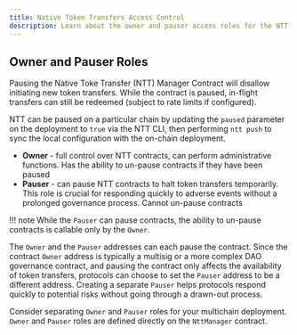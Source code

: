 ```yaml
---
title: Native Token Transfers Access Control
description: Learn about the owner and pauser access roles for the NTT manager contract, which can be used to pause and un-pause token transfers.
---
```


## Owner and Pauser Roles

Pausing the Native Toke Transfer (NTT) Manager Contract will disallow initiating new token transfers. While the contract is paused, in-flight transfers can still be redeemed (subject to rate limits if configured).

NTT can be paused on a particular chain by updating the `paused` parameter on the deployment to `true` via the NTT CLI, then performing `ntt push` to sync the local configuration with the on-chain deployment.

- **Owner** - full control over NTT contracts, can perform administrative functions. Has the ability to un-pause contracts if they have been paused
- **Pauser** - can pause NTT contracts to halt token transfers temporarily. This role is crucial for responding quickly to adverse events without a prolonged governance process. Cannot un-pause contracts

!!! note
    While the `Pauser` can pause contracts, the ability to un-pause contracts is callable only by the `Owner`.

The `Owner` and the `Pauser` addresses can each pause the contract. Since the contract `Owner` address is typically a multisig or a more complex DAO governance contract, and pausing the contract only affects the availability of token transfers, protocols can choose to set the `Pauser` address to be a different address. Creating a separate `Pauser` helps protocols respond quickly to potential risks without going through a drawn-out process.

Consider separating `Owner` and `Pauser` roles for your multichain deployment. `Owner` and `Pauser` roles are defined directly on the `NttManager` contract.